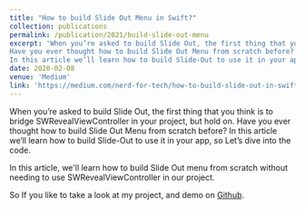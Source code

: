 ```yaml
---
title: "How to build Slide Out Menu in Swift?"
collection: publications
permalink: /publication/2021/build-slide-out-menu
excerpt: 'When you’re asked to build Slide Out, the first thing that you think is to bridge SWRevealViewController in your project, but hold on.
Have you ever thought how to build Slide Out Menu from scratch before?
In this article we’ll learn how to build Slide-Out to use it in your app, so Let’s dive into the code.'
date: 2020-02-08
venue: 'Medium'
link: 'https://medium.com/nerd-for-tech/how-to-build-slide-out-in-swift-7f2ef0188aa'
---
```

When you’re asked to build Slide Out, the first thing that you think is to bridge SWRevealViewController in your project, but hold on.
Have you ever thought how to build Slide Out Menu from scratch before?
In this article we’ll learn how to build Slide-Out to use it in your app, so Let’s dive into the code.


In this article, we'll learn how to build Slide Out menu from scratch without needing to use SWRevealViewController in our project.

So If you like to take a look at my project, and demo on [Github](https://github.com/ahmedelserafy7/Slide-Out).
